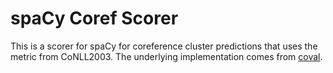 # spaCy Coref Scorer

This is a scorer for spaCy for coreference cluster predictions that uses the
metric from CoNLL2003. The underlying implementation comes from
[coval](https://github.com/ns-moosavi/coval).

